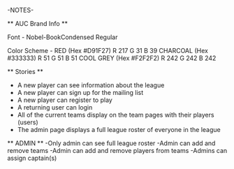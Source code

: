-NOTES-

** AUC Brand Info **

Font - Nobel-BookCondensed Regular

Color Scheme - 
RED (Hex #D91F27)
R 217
G 31
B 39 
CHARCOAL (Hex #333333)
R 51
G 51
B 51 
COOL GREY (Hex #F2F2F2)
R 242
G 242
B 242

** Stories **
  - A new player can see information about the league
  - A new player can sign up for the mailing list
  - A new player can register to play
  - A returning user can login
  - All of the current teams display on the team pages with their players (users)
  - The admin page displays a full league roster of everyone in the league

** ADMIN **
  -Only admin can see full league roster
  -Admin can add and remove teams
  -Admin can add and remove players from teams
  -Admins can assign captain(s)

